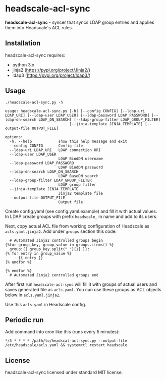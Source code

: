 headscale-acl-sync
==================

**headscale-acl-sync** - syncer that syncs LDAP group entries and applies them
into Headscale's ACL rules.

Installation
------------

headscale-acl-sync requires:

* python 3.x
* jinja2 (https://pypi.org/project/Jinja2/)
* ldap3 (https://pypi.org/project/ldap3/)

Usage
-----

```
./headscale-acl-sync.py -h

usage: headscale-acl-sync.py [-h] [--config CONFIG] [--ldap-uri LDAP_URI] [--ldap-user LDAP_USER] [--ldap-password LDAP_PASSWORD] [--ldap-dn-search LDAP_DN_SEARCH] [--ldap-group-filter LDAP_GROUP_FILTER]
                             [--jinja-template JINJA_TEMPLATE] [--output-file OUTPUT_FILE]

options:
  -h, --help            show this help message and exit
  --config CONFIG       Config file
  --ldap-uri LDAP_URI   LDAP connection URI
  --ldap-user LDAP_USER
                        LDAP BindDN username
  --ldap-password LDAP_PASSWORD
                        LDAP BindDN password
  --ldap-dn-search LDAP_DN_SEARCH
                        LDAP BaseDN search
  --ldap-group-filter LDAP_GROUP_FILTER
                        LDAP group filter
  --jinja-template JINJA_TEMPLATE
                        Jinja2 template file
  --output-file OUTPUT_FILE
                        Output file

```

Create config.yaml (see config.yaml.example) and fill it with actual values.
In LDAP create groups with prefix `headscale_` in name and add to its users.

Next, copy actual ACL file from working configuration of Headscale as
`acls.yaml.jinja2`. Add under `groups` section this code:

```
  # Automated Jinja2 controlled groups begin
{%for group_key, group_value in groups.items() %}
  group:{{ group_key.split("_")[1] }}:
{% for entry in group_value %}
    - {{ entry }}
{% endfor %}

{% endfor %}
  # Automated Jinja2 controlled groups end
```

After first run `headscale-acl-sync` will fill it with groups of actual users
and saves generated file as `acls.yaml`. You can use these groups as ACL
objects below in `acls.yaml.jinja2`.

Use this `acls.yaml` in Headscale config.

Periodic run
------------

Add command into cron like this (runs every 5 minutes):

```
*/5 * * * * /path/to/headscal-acl-sync.py --output-file /etc/headscale/acls.yaml && systemctl restart headscale
```

License
-------

headscale-acl-sync licensed under standard MIT license.
